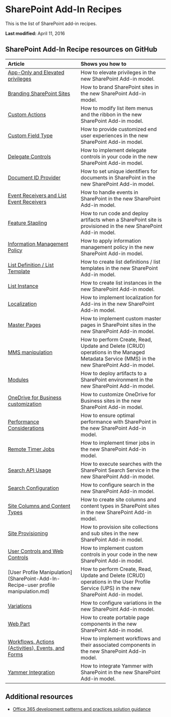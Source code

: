 
# SharePoint Add-In Recipes

This is the list of SharePoint add-in recipes.

 **Last modified:** April 11, 2016

## SharePoint Add-In Recipe resources on GitHub


|**Article**|**Shows you how to**|
|:-----|:-----|
|[App-Only and Elevated privileges](SharePoint-Add-In-Recipe-elevated-privileges.md)|How to elevate privileges in the new SharePoint Add-in model.|
|[Branding SharePoint Sites](SharePoint-Add-In-Recipe-themes.md)|How to brand SharePoint sites in the new SharePoint Add-in model.|
|[Custom Actions](SharePoint-Add-In-Recipe-custom-actions.)|How to modify list item menus and the ribbon in the new SharePoint Add-in model.|
|[Custom Field Type](SharePoint-Add-In-Recipe-custom-field-type.md)|How to provide customized end user experiences in the new SharePoint Add-in model.|
|[Delegate Controls](SharePoint-Add-In-Recipe-delegate-controls.md)|How to implement delegate controls in your code in the new SharePoint Add-in model.|
|[Document ID Provider](SharePoint-Add-In-Recipe-document-id-provider.md)|How to set unique identifiers for documents in SharePoint in the new SharePoint Add-in model.|
|[Event Receivers and List Event Receivers](SharePoint-Add-In-Recipe-event-receiver-and-list-event-receiver.md)|How to handle events in SharePoint in the new SharePoint Add-in model.|
|[Feature Stapling](SharePoint-Add-In-Recipe-feature-stapling.md)|How to run code and deploy artifacts when a SharePoint site is provisioned in the new SharePoint Add-in model.|
|[Information Management Policy](SharePoint-Add-In-Recipe-information-management-policy.md)|How to apply information management policy in the new SharePoint Add-in model.|
|[List Definition / List Template](SharePoint-Add-In-Recipe-list-definition-template.md)|How to create list definitions / list templates in the new SharePoint Add-in model.|
|[List Instance](SharePoint-Add-In-Recipe-list-instance.md)|How to create list instances in the new SharePoint Add-in model.|
|[Localization](SharePoint-Add-In-Recipe-localization.md)|How to implement localization for Add-ins in the new SharePoint Add-in model.|
|[Master Pages](SharePoint-Add-In-Recipe-master-pages.md)|How to implement custom master pages in SharePoint sites in the new SharePoint Add-in model.|
|[MMS manipulation](SharePoint-Add-In-Recipe-mms-manipulation.md)|How to perform Create, Read, Update and Delete (CRUD) operations in the Managed Metadata Service (MMS) in the new SharePoint Add-in model.|
|[Modules](SharePoint-Add-In-Recipe-modules.md)|How to deploy artifacts to a SharePoint environment in the new SharePoint Add-in model.|
|[OneDrive for Business customization](SharePoint-Add-In-Recipe-od4b-customization.md)|How to customize OneDrive for Business sites in the new SharePoint Add-in model.|
|[Performance Considerations](SharePoint-Add-In-Recipe-performance-considerations.md)|How to ensure optimal performance with SharePoint in the new SharePoint Add-in model.|
|[Remote Timer Jobs](SharePoint-Add-In-Recipe-remote-timer-jobs.md)|How to implement timer jobs in the new SharePoint Add-in model.|
|[Search API Usage](SharePoint-Add-In-Recipe-search-api-usage.md)|How to execute searches with the SharePoint Search Service in the new SharePoint Add-in model.|
|[Search Configuration](SharePoint-Add-In-Recipe-search-configuration.md)|How to configure search in the new SharePoint Add-in model.|
|[Site Columns and Content Types](SharePoint-Add-In-Recipe-site-columns-and-content-types.md)|How to create site columns and content types in SharePoint sites in the new SharePoint Add-in model.|
|[Site Provisioning](SharePoint-Add-In-Recipe-site-provisioning.md)|How to provision site collections and sub sites in the new SharePoint Add-in model.|
|[User Controls and Web Controls](SharePoint-Add-In-Recipe-web-controls.md)|How to implement custom controls in your code in the new SharePoint Add-in model.|
|[User Profile Manipulation](SharePoint-Add-In-Recipe-user profile manipulation.md)|How to perform Create, Read, Update and Delete (CRUD) operations in the User Profile Service (UPS) in the new SharePoint Add-in model.|
|[Variations](SharePoint-Add-In-Recipe-variations.md)|How to configure variations in the new SharePoint Add-in model.|
|[Web Part](SharePoint-Add-In-Recipe-web-part.md)|How to create portable page components in the new SharePoint Add-in model.|
|[Workflows, Actions (Activities), Events, and Forms](SharePoint-Add-In-Recipe-workflows-and-actions.md)|How to implement workflows and their associated components in the new SharePoint Add-in model.|
|[Yammer Integration](SharePoint-Add-In-Recipe-yammer-integration.md)|How to integrate Yammer with SharePoint in the new SharePoint Add-in model.|

## Additional resources
<a name="bk_addresources"> </a>

- [Office 365 development patterns and practices solution guidance](Office-365-development-patterns-and-practices-solution-guidance.md)
    
